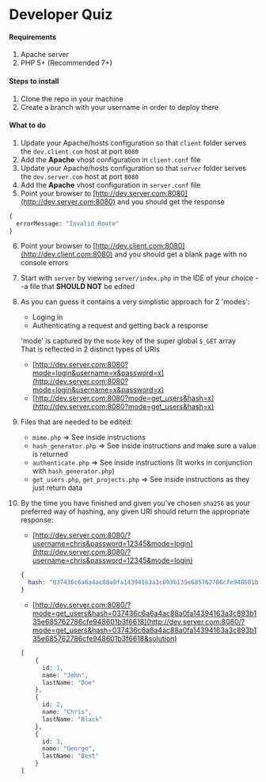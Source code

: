 # Developer Quiz

#### Requirements
1. Apache server
2. PHP 5+ (Recommended 7+)

#### Steps to install

1. Clone the repo in your machine
2. Create a branch with your username in order to deploy there

#### What to do
1. Update your Apache/hosts configuration so that `client` folder serves the `dev.client.com` host at port `8080`
2. Add the **Apache** vhost configuration in `client.conf` file
3. Update your Apache/hosts configuration so that `server` folder serves the `dev.server.com` host at port `8080`
4. Add the **Apache** vhost configuration in `server.conf` file
5. Point your browser to [http://dev.server.com:8080](http://dev.server.com:8080) and you should get the response  
```php
{
  errorMessage: "Invalid Route"
}
```
6. Point your browser to [http://dev.client.com:8080](http://dev.client.com:8080) and you should get a blank page with no console errors
7. Start with `server` by viewing `server/index.php` in the IDE of your choice --a file that **SHOULD NOT** be edited 
8. As you can guess it contains a very simplistic approach for 2 'modes':
    * Loging in
    * Authenticating a request and getting back a response

   'mode' is captured by the `mode` key of the super global `$_GET` array  
   That is reflected in 2 distinct types of URIs
    * [http://dev.server.com:8080?mode=login&username=x&password=x](http://dev.server.com:8080?mode=login&username=x&password=x)
    * [http://dev.server.com:8080?mode=get_users&hash=x](http://dev.server.com:8080?mode=get_users&hash=x)
    
9. Files that are needed to be edited:
    * `mime.php` => See inside instructions
    * `hash_generator.php` => See inside instructions and make sure a value is returned
    * `authenticate.php` => See inside instructions (It works in conjunction with `hash_generator.php`)
    * `get_users.php`, `get_projects.php` => See inside instructions as they just return data
10. By the time you have finished and given you've chosen `sha256` as your preferred way of hashing, any given URI should return the appropriate response:
    * [http://dev.server.com:8080/?username=chris&password=12345&mode=login](http://dev.server.com:8080/?username=chris&password=12345&mode=login)  
    ```PHP
    {
      hash: "037436c6a6a4ac88a0fa14394163a3c893b135e685762786cfe948601b3f6618"
    }
    ```
    * [http://dev.server.com:8080/?mode=get_users&hash=037436c6a6a4ac88a0fa14394163a3c893b135e685762786cfe948601b3f6618](http://dev.server.com:8080/?mode=get_users&hash=037436c6a6a4ac88a0fa14394163a3c893b135e685762786cfe948601b3f6618&solution)  
    ```PHP
    [
        {
          id: 1,
          name: "John",
          lastName: "Doe"
        },
        {
          id: 2,
          name: "Chris",
          lastName: "Black"
        },
        {
          id: 3,
          name: "George",
          lastName: "Best"
        }
    ]
    ```
